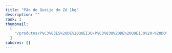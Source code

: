```yaml
---
title: "Pão de Queijo do Zé 1kg"
description: ""
rank: 1
thumbnail:
  [
    "/produtos/P%C3%83ES%20DE%20QUEIJO/P%C3%83O%20DE%20QUEIJO%20-%20DO%20Z%C3%89%201KG.png",
  ]
sabores: []
---
```

